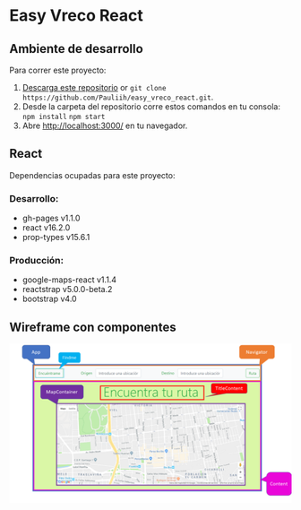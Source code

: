# Easy Vreco React

## Ambiente de desarrollo

Para correr este proyecto:

1. [Descarga este repositorio](https://github.com/Pauliih/easy_vreco_react/archive/master.zip) or `git clone https://github.com/Pauliih/easy_vreco_react.git`.
2. Desde la carpeta del repositorio corre estos comandos en tu consola:  
    `npm install`
    `npm start`
3. Abre [http://localhost:3000/](http://localhost:3000/) en tu navegador.

## React

Dependencias ocupadas para este proyecto:
### Desarrollo:
- gh-pages v1.1.0
- react v16.2.0
- prop-types v15.6.1


### Producción:
- google-maps-react v1.1.4
- reactstrap v5.0.0-beta.2
- bootstrap v4.0

## Wireframe con componentes
![IMAGE](https://github.com/Pauliih/easy_vreco_react/blob/gh-pages/src/assets/img/easy_vreco_react_wireframe.png "Wireframe")